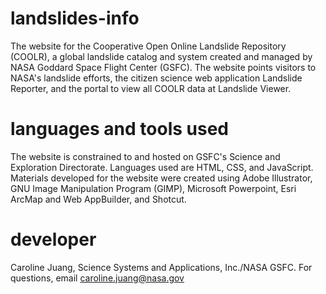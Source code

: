 # landslides-info
The website for the Cooperative Open Online Landslide Repository (COOLR), a global landslide catalog and system created and managed by NASA Goddard Space Flight Center (GSFC). The website points visitors to NASA's landslide efforts, the citizen science web application Landslide Reporter, and the portal to view all COOLR data at Landslide Viewer.

# languages and tools used
The website is constrained to and hosted on GSFC's Science and Exploration Directorate. Languages used are HTML, CSS, and JavaScript. Materials developed for the website were created using Adobe Illustrator, GNU Image Manipulation Program (GIMP), Microsoft Powerpoint, Esri ArcMap and Web AppBuilder, and Shotcut.

# developer
Caroline Juang, Science Systems and Applications, Inc./NASA GSFC.
For questions, email caroline.juang@nasa.gov
